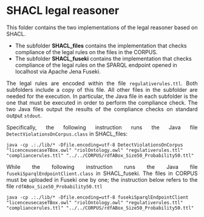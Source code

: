 # SHACL legal reasoner

<p align="justify">
This folder contains the two implementations of the legal reasoner based on SHACL.

<ul>
  <li>The subfolder <b>SHACL_files</b> contains the implementation that checks compliance of the legal rules on the files in the CORPUS.</li>
  <li>The subfolder <b>SHACL_fuseki</b> contains the implementation that checks compliance of the legal rules on the SPARQL endpoint opened in localhost via Apache Jena Fuseki.</li>
</ul>
</p>

<p align="justify">
The legal rules are encoded within the file <code>regulativerules.ttl</code>. Both subfolders include a copy of this file. All other files in the subfolder are needed for the execution. In particular, the Java file in each subfolder is the one that must be executed in order to perform the compliance check. The two Java files output the results of the compliance checks on standard output <code>stdout</code>.
</p>

<p align="justify">
  Specifically, the following instruction runs the Java file <code>DetectViolationsOnCorpus.class</code> in SHACL_files:
</p>

<pre><code>java -cp .:./lib/* -Dfile.encoding=utf-8 DetectViolationsOnCorpus "licenceusecaseTBox.owl" "riolOntology.owl" "regulativerules.ttl" "compliancerules.ttl" "../../CORPUS/rdfABox_Size50_Probability50.ttl"</code></pre>

<p align="justify">
While the following instruction runs the Java file <code>fusekiSparqlEndpointClient.class</code> in SHACL_fuseki. The files in CORPUS must be uploaded in Fuseki one by one; the instruction below refers to the file <code>rdfABox_Size50_Probability50.ttl</code>
</p>

<pre><code>java -cp .:./lib/* -Dfile.encoding=utf-8 fusekiSparqlEndpointClient "licenceusecaseTBox.owl" "riolOntology.owl" "regulativerules.ttl" "compliancerules.ttl" "../../CORPUS/rdfABox_Size50_Probability50.ttl"</code></pre>

